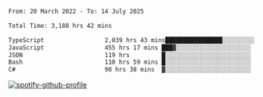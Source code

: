 <!--START_SECTION:waka-->

```txt
From: 20 March 2022 - To: 14 July 2025

Total Time: 3,188 hrs 42 mins

TypeScript                 2,039 hrs 43 mins████████████████░░░░░░░░░   63.97 %
JavaScript                 455 hrs 17 mins ███▓░░░░░░░░░░░░░░░░░░░░░   14.28 %
JSON                       119 hrs         █░░░░░░░░░░░░░░░░░░░░░░░░   03.73 %
Bash                       110 hrs 59 mins █░░░░░░░░░░░░░░░░░░░░░░░░   03.48 %
C#                         98 hrs 38 mins  ▓░░░░░░░░░░░░░░░░░░░░░░░░   03.09 %
```

<!--END_SECTION:waka-->
[![spotify-github-profile](https://spotify-github-profile.vercel.app/api/view?uid=c00zprrvy9xiloa9qnco3hmng&cover_image=true&theme=novatorem&show_offline=false&background_color=121212&bar_color=53b14f&bar_color_cover=false)](https://spotify-github-profile.vercel.app/api/view?uid=c00zprrvy9xiloa9qnco3hmng&redirect=true)



